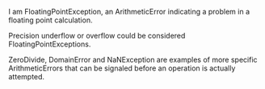 I am FloatingPointException, an ArithmeticError indicating a problem in a floating point calculation.Precision underflow or overflow could be considered FloatingPointExceptions.ZeroDivide, DomainError and NaNException are examples of more specific ArithmeticErrors that can be signaled before an operation is actually attempted.